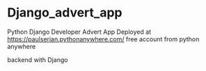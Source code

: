 # Django_advert_app
 Python Django Developer Advert App
 Deployed at https://paulserian.pythonanywhere.com/ free account from python anywhere
 
 backend with Django

